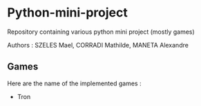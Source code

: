 # Python-mini-project
Repository containing various python mini project (mostly games)

Authors : SZELES Mael, CORRADI Mathilde, MANETA Alexandre

## Games

Here are the name of the implemented games :
- Tron
